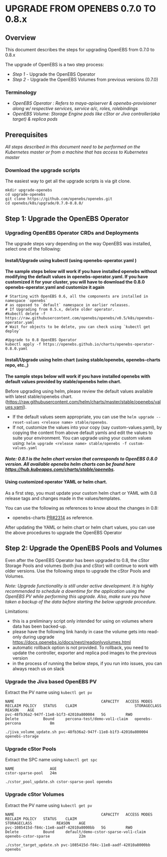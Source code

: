 # UPGRADE FROM OPENEBS 0.7.0 TO 0.8.x

## Overview

This document describes the steps for upgrading OpenEBS from 0.7.0 to 0.8.x

The upgrade of OpenEBS is a two step process:
- *Step 1* - Upgrade the OpenEBS Operator
- *Step 2* - Upgrade the OpenEBS Volumes from previous versions (0.7.0)

### Terminology
- *OpenEBS Operator : Refers to maya-apiserver & openebs-provisioner along w/ respective services, service a/c, roles, rolebindings*
- *OpenEBS Volume: Storage Engine pods like cStor or Jiva controller(aka target) & replica pods*

## Prerequisites

*All steps described in this document need to be performed on the Kubernetes master or from a machine that has access to Kubernetes master*

### Download the upgrade scripts

The easiest way to get all the upgrade scripts is via git clone.

```
mkdir upgrade-openebs
cd upgrade-openebs
git clone https://github.com/openebs/openebs.git
cd openebs/k8s/upgrade/0.7.0-0.8.0/
```

## Step 1: Upgrade the OpenEBS Operator

### Upgrading OpenEBS Operator CRDs and Deployments

The upgrade steps vary depending on the way OpenEBS was installed, select one of the following:

#### Install/Upgrade using kubectl (using openebs-operator.yaml )

**The sample steps below will work if you have installed openebs without modifying the default values in openebs-operator.yaml. If you have customized it for your cluster, you will have to download the 0.8.0 openebs-operator.yaml and customize it again**

```
# Starting with OpenEBS 0.6, all the components are installed in namespace `openebs`
# as opposed to `default` namespace in earlier releases.
# If Upgrading from 0.5.x, delete older operator.
#kubectl delete -f https://raw.githubusercontent.com/openebs/openebs/v0.5/k8s/openebs-operator.yaml
# Wait for objects to be delete, you can check using `kubectl get deploy`

#Upgrade to 0.8 OpenEBS Operator
kubectl apply -f https://openebs.github.io/charts/openebs-operator-0.8.0.yaml
```

#### Install/Upgrade using helm chart (using stable/openebs, openebs-charts repo, etc.,)

**The sample steps below will work if you have installed openebs with default values provided by stable/openebs helm chart.**

Before upgrading using helm, please review the default values available with latest stable/openebs chart. (https://raw.githubusercontent.com/helm/charts/master/stable/openebs/values.yaml).

- If the default values seem appropriate, you can use the `helm upgrade --reset-values <release name> stable/openebs`.
- If not, customize the values into your copy (say custom-values.yaml), by copying the content from above default yamls and edit the values to suite your environment. You can upgrade using your custom values using:
`helm upgrade <release name> stable/openebs -f custom-values.yaml`

##### Note: 0.8.1 is the helm chart version that corresponds to OpenEBS 0.8.0 version. All available openebs helm charts can be found here https://hub.kubeapps.com/charts/stable/openebs.

#### Using customized operator YAML or helm chart.
As a first step, you must update your custom helm chart or YAML with 0.8 release tags and changes made in the values/templates.

You can use the following as references to know about the changes in 0.8:
- openebs-charts [PR#2314](https://github.com/openebs/openebs/pull/2314) as reference.

After updating the YAML or helm chart or helm chart values, you can use the above procedures to upgrade the OpenEBS Operator

## Step 2: Upgrade the OpenEBS Pools and Volumes

Even after the OpenEBS Operator has been upgraded to 0.8, the cStor Storage Pools and volumes (both jiva and cStor)  will continue to work with older versions. Use the following steps to upgrade the cStor Pools and Volumes.

*Note: Upgrade functionality is still under active development. It is highly recommended to schedule a downtime for the application using the OpenEBS PV while performing this upgrade. Also, make sure you have taken a backup of the data before starting the below upgrade procedure.*

Limitations:
- this is a preliminary script only intended for using on volumes where data has been backed-up.
- please have the following link handy in case the volume gets into read-only during upgrade
  https://docs.openebs.io/docs/next/readonlyvolumes.html
- automatic rollback option is not provided. To rollback, you need to update the controller, exporter and replica pod images to the previous version
- in the process of running the below steps, if you run into issues, you can always reach us on slack


### Upgrade the Jiva based OpenEBS PV

Extract the PV name using `kubectl get pv`

```
NAME                                       CAPACITY   ACCESS MODES   RECLAIM POLICY   STATUS    CLAIM                          STORAGECLASS      REASON    AGE
pvc-48fb36a2-947f-11e8-b1f3-42010a800004   5G         RWO            Delete           Bound     percona-test/demo-vol1-claim   openebs-percona             8m
```

```
./jiva_volume_update.sh pvc-48fb36a2-947f-11e8-b1f3-42010a800004 openebs-storage
```

### Upgrade cStor Pools

Extract the SPC name using `kubectl get spc`

```
NAME                AGE
cstor-sparse-pool   24m
```

```
./cstor_pool_update.sh cstor-sparse-pool openebs
```

### Upgrade cStor Volumes

Extract the PV name using `kubectl get pv`

```
NAME                                       CAPACITY   ACCESS MODES   RECLAIM POLICY   STATUS    CLAIM                                  STORAGECLASS           REASON    AGE
pvc-1085415d-f84c-11e8-aadf-42010a8000bb   5G         RWO            Delete           Bound     default/demo-cstor-sparse-vol1-claim   openebs-cstor-sparse             22m
```

```
./cstor_target_update.sh pvc-1085415d-f84c-11e8-aadf-42010a8000bb openebs
```

